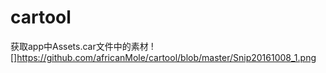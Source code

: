 # cartool
获取app中Assets.car文件中的素材
![]https://github.com/africanMole/cartool/blob/master/Snip20161008_1.png
